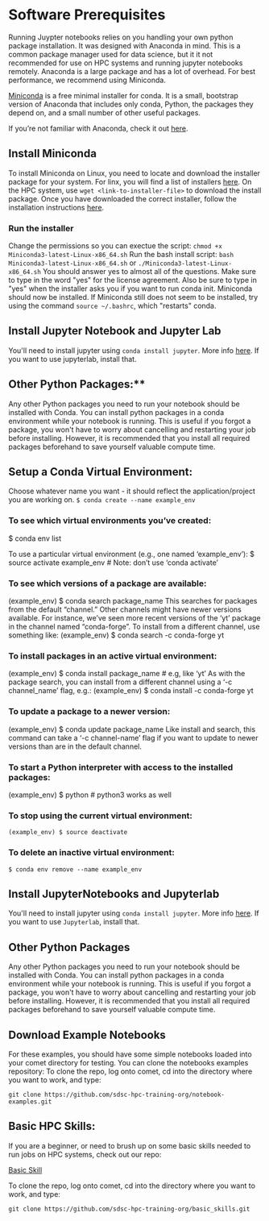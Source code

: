 # Software Prerequisites

Running Juypter notebooks relies on you handling your own python package installation. It was designed with Anaconda in mind. This is a common package manager used for data science, but it it not recommended for use on HPC systems and running jupyter notebooks remotely. Anaconda is a large package and has a lot of overhead. For best performance, we recommend using Miniconda. 

[Miniconda](https://docs.conda.io/en/latest/miniconda.html) is a free minimal installer for conda. It is a small, bootstrap version of Anaconda that includes only conda, Python, the packages they depend on, and a small number of other useful packages.

If you’re not familiar with Anaconda, check it out [here](https://www.anaconda.com/products/individual).

## Install Miniconda
To install Miniconda on Linux, you need to locate and download the installer package for your system. For linx, you will find a list of installers [here](https://docs.conda.io/en/latest/miniconda.html#linux-installers). On the HPC system, use ```wget <link-to-installer-file>``` to download the install package. 
Once you have downloaded the correct installer, follow the installation instructions [here](https://conda.io/projects/conda/en/latest/user-guide/install/index.html).

### Run the installer
Change the permissions so you can exectue the script: `chmod +x Miniconda3-latest-Linux-x86_64.sh`
Run the bash install script: `bash Miniconda3-latest-Linux-x86_64.sh` or `./Miniconda3-latest-Linux-x86_64.sh`
You should answer yes to almost all of the questions. Make sure to type in the word "yes" for the license agreement.
Also be sure to type in "yes" when the installer asks you if you want to run conda init.
Miniconda should now be installed. If Miniconda still does not seem to be installed, try using the command `source ~/.bashrc`, which "restarts" conda.

## Install Jupyter Notebook and Jupyter Lab
You'll need to install jupyter using `conda install jupyter`. More info [here](https://anaconda.org/anaconda/jupyter).
If you want to use jupyterlab, install that.

## Other Python Packages:**
Any other Python packages you need to run your notebook should be installed with Conda. You can install python packages in a conda environment while your notebook is running. This is useful if you forgot a package, you won't have to worry about cancelling and restarting your job before installing. However, it is recommended that you install all required packages beforehand to save yourself valuable compute time.


## Setup a Conda Virtual Environment:
Choose whatever name you want - it should reflect the application/project you are working on.
`$ conda create --name example_env`    

### To see which virtual environments you’ve created:
$ conda env list

To use a particular virtual environment (e.g., one named ‘example_env’):
$ source activate example_env # Note: don’t use ‘conda activate’

### To see which versions of a package are available:
(example_env) $ conda search package_name
This searches for packages from the default “channel.”  Other channels might have newer versions available.  For instance, we’ve seen more recent versions of the ‘yt’ package in the channel named “conda-forge”.  To install from a different channel, use something like:
(example_env) $ conda search -c conda-forge yt

### To install packages in an active virtual environment:
(example_env) $ conda install package_name  # e.g, like ‘yt’
As with the package search, you can install from a different channel using a ‘-c channel_name’ flag, e.g.:
(example_env) $ conda install -c conda-forge yt

### To update a package to a newer version:
(example_env) $ conda update package_name
Like install and search, this command can take a ‘-c channel-name’ flag if you want to update to newer versions than are in the default channel.

### To start a Python interpreter with access to the installed packages:
(example_env) $ python    # python3 works as well

### To stop using the current virtual environment:
`(example_env) $ source deactivate`

### To delete an inactive virtual environment:
`$ conda env remove --name example_env`

## Install JupyterNotebooks and Jupyterlab

You'll need to install jupyter using `conda install jupyter`. More info [here](https://anaconda.org/anaconda/jupyter).
If you want to use `Jupyterlab`, install that.


## Other Python Packages
Any other Python packages you need to run your notebook should be installed with Conda. You can install python packages in a conda environment while your notebook is running. This is useful if you forgot a package, you won't have to worry about cancelling and restarting your job before installing. However, it is recommended that you install all required packages beforehand to save yourself valuable compute time.

## Download Example Notebooks
For these examples, you should have some simple notebooks loaded into your comet directory for testing. You can clone the notebooks examples repository:
To clone the repo, log onto comet, cd into the directory where you want to work, and type:
```
git clone https://github.com/sdsc-hpc-training-org/notebook-examples.git
```

## Basic HPC Skills:

If you are a beginner, or need to brush up on some basic skills needed to run jobs on HPC systems, check out our repo:

[Basic Skill](https://github.com/sdsc-hpc-training-org/basic_skills)

To clone the repo, log onto comet, cd into the directory where you want to work, and type:
```
git clone https://github.com/sdsc-hpc-training-org/basic_skills.git
```

